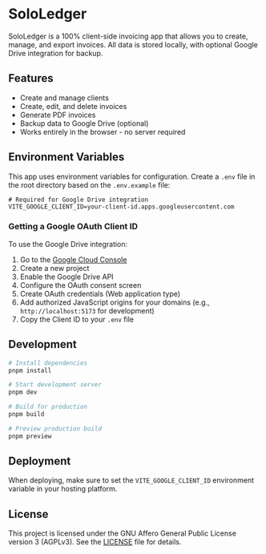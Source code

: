 # SoloLedger

SoloLedger is a 100% client-side invoicing app that allows you to create, manage, and export invoices. All data is stored locally, with optional Google Drive integration for backup.

## Features

- Create and manage clients
- Create, edit, and delete invoices
- Generate PDF invoices
- Backup data to Google Drive (optional)
- Works entirely in the browser - no server required

## Environment Variables

This app uses environment variables for configuration. Create a `.env` file in the root directory based on the `.env.example` file:

```
# Required for Google Drive integration
VITE_GOOGLE_CLIENT_ID=your-client-id.apps.googleusercontent.com
```

### Getting a Google OAuth Client ID

To use the Google Drive integration:

1. Go to the [Google Cloud Console](https://console.cloud.google.com/)
2. Create a new project
3. Enable the Google Drive API
4. Configure the OAuth consent screen
5. Create OAuth credentials (Web application type)
6. Add authorized JavaScript origins for your domains (e.g., `http://localhost:5173` for development)
7. Copy the Client ID to your `.env` file

## Development

```bash
# Install dependencies
pnpm install

# Start development server
pnpm dev

# Build for production
pnpm build

# Preview production build
pnpm preview
```

## Deployment

When deploying, make sure to set the `VITE_GOOGLE_CLIENT_ID` environment variable in your hosting platform.
## License

This project is licensed under the GNU Affero General Public License version 3 (AGPLv3). See the [LICENSE](LICENSE) file for details.
